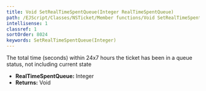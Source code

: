 ```yaml
---
title: Void SetRealTimeSpentQueue(Integer RealTimeSpentQueue)
path: /EJScript/Classes/NSTicket/Member functions/Void SetRealTimeSpentQueue(Integer p_0)
intellisense: 1
classref: 1
sortOrder: 8024
keywords: SetRealTimeSpentQueue(Integer)
---
```



The total time (seconds) within 24x7 hours the ticket has been in a queue status, not including current state



* **RealTimeSpentQueue:** Integer
* **Returns:** Void


